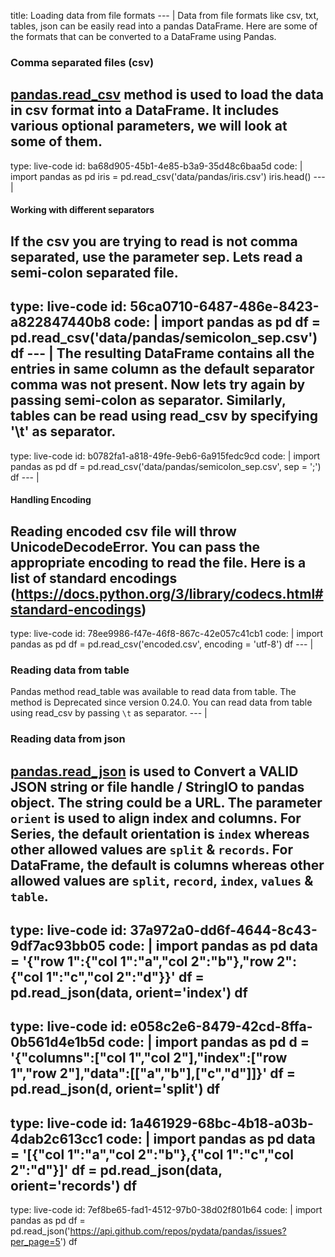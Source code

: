 title: Loading data from file formats
--- |
  Data from file formats like csv, txt, tables, json can be easily read into a pandas DataFrame. Here are some of the formats that can be converted to a DataFrame using Pandas.

  ### Comma separated files (csv)
  [pandas.read_csv](https://pandas.pydata.org/pandas-docs/stable/generated/pandas.read_csv.html) method is used to load the data in csv format into a DataFrame. It includes various optional parameters, we will look at some of them.
---
type: live-code
id: ba68d905-45b1-4e85-b3a9-35d48c6baa5d
code: |
  import pandas as pd
  iris = pd.read_csv('data/pandas/iris.csv')
  iris.head()
--- |
  #### Working with different separators
  If the csv you are trying to read is not comma separated, use the parameter sep. Lets read a semi-colon separated file.
---
type: live-code
id: 56ca0710-6487-486e-8423-a822847440b8
code: |
  import pandas as pd
  df = pd.read_csv('data/pandas/semicolon_sep.csv')
  df
--- |
  The resulting DataFrame contains all the entries in same column as the default separator comma was not present. Now lets try again by passing semi-colon as separator. Similarly, tables can be read using read_csv by specifying '\t' as separator.
---
type: live-code
id: b0782fa1-a818-49fe-9eb6-6a915fedc9cd
code: |
  import pandas as pd
  df = pd.read_csv('data/pandas/semicolon_sep.csv', sep = ';')
  df
--- |
  #### Handling Encoding

  Reading encoded csv file will throw UnicodeDecodeError. You can pass the appropriate encoding to read the file. Here is a list of standard encodings (https://docs.python.org/3/library/codecs.html#standard-encodings)
---
type: live-code
id: 78ee9986-f47e-46f8-867c-42e057c41cb1
code: |
  import pandas as pd
  df = pd.read_csv('encoded.csv', encoding = 'utf-8')
  df
--- |
  ### Reading data from table
  Pandas method read_table was available to read data from table. The method is Deprecated since version 0.24.0. You can read data from table using read_csv by passing `\t` as separator.
--- |
  ### Reading data from json
  [pandas.read_json](https://pandas.pydata.org/pandas-docs/stable/reference/api/pandas.read_json.html) is used to Convert a VALID JSON string or file handle / StringIO to pandas object. The string could be a URL. The parameter `orient` is used to align index and columns. For Series, the default orientation is `index` whereas other allowed values are `split` & `records`. For DataFrame, the default is columns whereas other allowed values are `split`, `record`, `index`, `values` & `table`.
---
type: live-code
id: 37a972a0-dd6f-4644-8c43-9df7ac93bb05
code: |
  import pandas as pd
  data = '{"row 1":{"col 1":"a","col 2":"b"},"row 2":{"col 1":"c","col 2":"d"}}'
  df = pd.read_json(data, orient='index')
  df
---
type: live-code
id: e058c2e6-8479-42cd-8ffa-0b561d4e1b5d
code: |
  import pandas as pd
  d = '{"columns":["col 1","col 2"],"index":["row 1","row 2"],"data":[["a","b"],["c","d"]]}'
  df = pd.read_json(d, orient='split')
  df
---
type: live-code
id: 1a461929-68bc-4b18-a03b-4dab2c613cc1
code: |
  import pandas as pd
  data = '[{"col 1":"a","col 2":"b"},{"col 1":"c","col 2":"d"}]'
  df = pd.read_json(data, orient='records')
  df
---
type: live-code
id: 7ef8be65-fad1-4512-97b0-38d02f801b64
code: |
  import pandas as pd
  df = pd.read_json('https://api.github.com/repos/pydata/pandas/issues?per_page=5')
  df

